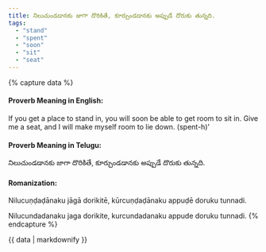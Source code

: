 ```yaml
---
title: నిలుచుండడానకు జాగా దొరికితే, కూర్చుండడానకు అప్పుడే దొరుకు తున్నది.
tags:
  - "stand"
  - "spent"
  - "soon"
  - "sit"
  - "seat"
---
```


{% capture data %}
#### Proverb Meaning in English:
If you get a place to stand in, you will soon be able to get room to sit in.
Give me a seat, and I will make myself room to lie down. (spent-h)'

#### Proverb Meaning in Telugu:
నిలుచుండడానకు జాగా దొరికితే, కూర్చుండడానకు అప్పుడే దొరుకు తున్నది.

#### Romanization:
Nilucuṇḍaḍānaku jāgā dorikitē, kūrcuṇḍaḍānaku appuḍē doruku tunnadi.

Nilucundadanaku jaga dorikite, kurcundadanaku appude doruku tunnadi.
{% endcapture %}

{{ data | markdownify }}


